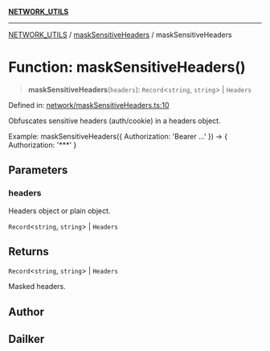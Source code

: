 [**NETWORK_UTILS**](../../README.md)

***

[NETWORK_UTILS](../../README.md) / [maskSensitiveHeaders](../README.md) / maskSensitiveHeaders

# Function: maskSensitiveHeaders()

> **maskSensitiveHeaders**(`headers`): `Record`\<`string`, `string`\> \| `Headers`

Defined in: [network/maskSensitiveHeaders.ts:10](https://github.com/dailker/everyutil-js/blob/7799f3f003cb23f425be3f1c83c38483e2648188/src/network/maskSensitiveHeaders.ts#L10)

Obfuscates sensitive headers (auth/cookie) in a headers object.

Example: maskSensitiveHeaders({ Authorization: 'Bearer ...' }) → { Authorization: '***' }

## Parameters

### headers

Headers object or plain object.

`Record`\<`string`, `string`\> | `Headers`

## Returns

`Record`\<`string`, `string`\> \| `Headers`

Masked headers.

## Author

## Dailker
